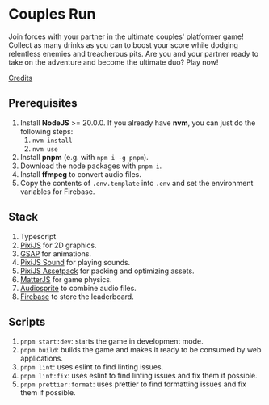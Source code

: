 # Couples Run

Join forces with your partner in the ultimate couples' platformer game! Collect as many drinks as you can to boost your score while dodging relentless enemies and treacherous pits. Are you and your partner ready to take on the adventure and become the ultimate duo? Play now!

[Credits](https://printezisn.github.io/games/couples-run/credits/)

## Prerequisites

1. Install **NodeJS** >= 20.0.0. If you already have **nvm**, you can just do the following steps:
   1. `nvm install`
   1. `nvm use`
1. Install **pnpm** (e.g. with `npm i -g pnpm`).
1. Download the node packages with `pnpm i`.
1. Install **ffmpeg** to convert audio files.
1. Copy the contents of `.env.template` into `.env` and set the environment variables for Firebase.

## Stack

1. Typescript
1. [PixiJS](https://pixijs.com/) for 2D graphics.
1. [GSAP](https://gsap.com/) for animations.
1. [PixiJS Sound](https://pixijs.io/sound/examples/index.html) for playing sounds.
1. [PixiJS Assetpack](https://pixijs.io/assetpack/) for packing and optimizing assets.
1. [MatterJS](https://brm.io/matter-js/) for game physics.
1. [Audiosprite](https://github.com/tonistiigi/audiosprite) to combine audio files.
1. [Firebase](https://firebase.google.com/) to store the leaderboard.

## Scripts

1. `pnpm start:dev`: starts the game in development mode.
1. `pnpm build`: builds the game and makes it ready to be consumed by web applications.
1. `pnpm lint`: uses eslint to find linting issues.
1. `pnpm lint:fix`: uses eslint to find linting issues and fix them if possible.
1. `pnpm prettier:format`: uses prettier to find formatting issues and fix them if possible.

